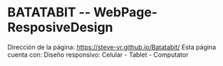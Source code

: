 # BATATABIT -- WebPage-ResposiveDesign
Dirección de la página: https://steve-vr.github.io/Batatabit/
Esta página cuenta con:
Diseño responsivo: Celular - Tablet - Computator
